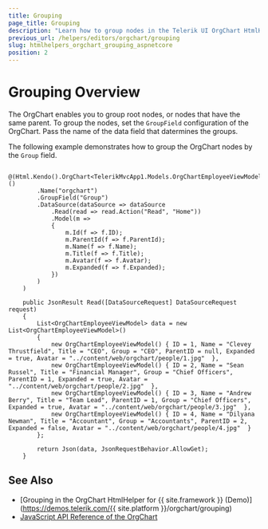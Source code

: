 ```yaml
---
title: Grouping
page_title: Grouping
description: "Learn how to group nodes in the Telerik UI OrgChart HtmlHelper for {{ site.framework }} works."
previous_url: /helpers/editors/orgchart/grouping
slug: htmlhelpers_orgchart_grouping_aspnetcore
position: 2
---
```


# Grouping Overview

The OrgChart enables you to group root nodes, or nodes that have the same parent. To group the nodes, set the `GroupField` configuration of the OrgChart. Pass the name of the data field that datermines the groups.  

The following example demonstrates how to group the OrgChart nodes by the `Group` field.

```Razor
    @(Html.Kendo().OrgChart<TelerikMvcApp1.Models.OrgChartEmployeeViewModel>()
        .Name("orgchart")
        .GroupField("Group")
        .DataSource(dataSource => dataSource
            .Read(read => read.Action("Read", "Home"))
            .Model(m =>
            {
                m.Id(f => f.ID);
                m.ParentId(f => f.ParentId);
                m.Name(f => f.Name);
                m.Title(f => f.Title);
                m.Avatar(f => f.Avatar);
                m.Expanded(f => f.Expanded);
            })
        )
    )
```
```Controller
    public JsonResult Read([DataSourceRequest] DataSourceRequest request)
    {
        List<OrgChartEmployeeViewModel> data = new List<OrgChartEmployeeViewModel>()
        {
            new OrgChartEmployeeViewModel() { ID = 1, Name = "Clevey Thrustfield", Title = "CEO", Group = "CEO", ParentID = null, Expanded = true, Avatar = "../content/web/orgchart/people/1.jpg"  },
            new OrgChartEmployeeViewModel() { ID = 2, Name = "Sean Russel", Title = "Financial Manager", Group = "Chief Officers", ParentID = 1, Expanded = true, Avatar = "../content/web/orgchart/people/2.jpg"  },
            new OrgChartEmployeeViewModel() { ID = 3, Name = "Andrew Berry", Title = "Team Lead", ParentID = 1, Group = "Chief Officers", Expanded = true, Avatar = "../content/web/orgchart/people/3.jpg"  },
            new OrgChartEmployeeViewModel() { ID = 4, Name = "Dilyana Newman", Title = "Accountant", Group = "Accountants", ParentID = 2, Expanded = false, Avatar = "../content/web/orgchart/people/4.jpg"  }
        };

        return Json(data, JsonRequestBehavior.AllowGet);
    }
```

## See Also

* [Grouping in the OrgChart HtmlHelper for {{ site.framework }} (Demo)](https://demos.telerik.com/{{ site.platform }}/orgchart/grouping)
* [JavaScript API Reference of the OrgChart](https://docs.telerik.com/kendo-ui/api/javascript/ui/orgchart)
